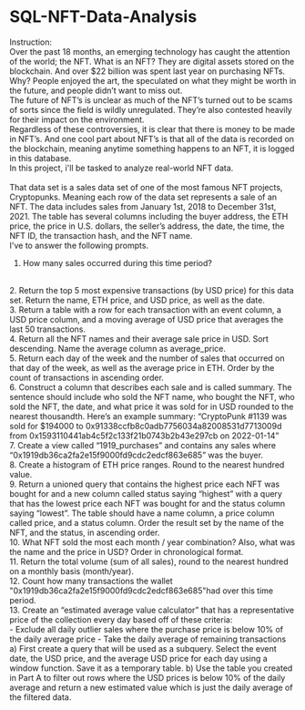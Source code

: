 # SQL-NFT-Data-Analysis
Instruction:
<br>
Over the past 18 months, an emerging technology has caught the attention of the world; the NFT. What is an NFT? They are digital assets stored on the blockchain. And over $22 billion was spent last year on purchasing NFTs. Why? People enjoyed the art, the speculated on what they might be worth in the future, and people didn’t want to miss out. 
<br> 
The future of NFT’s is unclear as much of the NFT’s turned out to be scams of sorts since the field is wildly unregulated. They’re also contested heavily for their impact on the environment.
<br> 
Regardless of these controversies, it is clear that there is money to be made in NFT’s. And one cool part about NFT’s is that all of the data is recorded on the blockchain, meaning anytime something happens to an NFT, it is logged in this database. 
<br>
In this project, i'll be tasked to analyze real-world NFT data.  
<br>
That data set is a sales data set of one of the most famous NFT projects, Cryptopunks. Meaning each row of the data set represents a sale of an NFT. The data includes sales from January 1st, 2018 to December 31st, 2021. The table has several columns including the buyer address, the ETH price, the price in U.S. dollars, the seller’s address, the date, the time, the NFT ID, the transaction hash, and the NFT name.
<br>
I've to answer the following prompts.
<br>
1. How many sales occurred during this time period? 
<br>
2. Return the top 5 most expensive transactions (by USD price) for this data set. Return the name, ETH price, and USD price, as well as the date.
<br>
3. Return a table with a row for each transaction with an event column, a USD price column, and a moving average of USD price that averages the last 50 transactions.
<br>
4. Return all the NFT names and their average sale price in USD. Sort descending. Name the average column as average_price.
<br>
5. Return each day of the week and the number of sales that occurred on that day of the week, as well as the average price in ETH. Order by the count of transactions in ascending order.
<br>
6. Construct a column that describes each sale and is called summary. The sentence should include who sold the NFT name, who bought the NFT, who sold the NFT, the date, and what price it was sold for in USD rounded to the nearest thousandth.
 Here’s an example summary:
 “CryptoPunk #1139 was sold for $194000 to 0x91338ccfb8c0adb7756034a82008531d7713009d from 0x1593110441ab4c5f2c133f21b0743b2b43e297cb on 2022-01-14”
<br>
7. Create a view called “1919_purchases” and contains any sales where “0x1919db36ca2fa2e15f9000fd9cdc2edcf863e685” was the buyer.
<br>
8. Create a histogram of ETH price ranges. Round to the nearest hundred value. 
<br>
9. Return a unioned query that contains the highest price each NFT was bought for and a new column called status saying “highest” with a query that has the lowest price each NFT was bought for and the status column saying “lowest”. The table should have a name column, a price column called price, and a status column. Order the result set by the name of the NFT, and the status, in ascending order. 
<br>
10. What NFT sold the most each month / year combination? Also, what was the name and the price in USD? Order in chronological format. 
<br>
11. Return the total volume (sum of all sales), round to the nearest hundred on a monthly basis (month/year).
<br>
12. Count how many transactions the wallet "0x1919db36ca2fa2e15f9000fd9cdc2edcf863e685"had over this time period.
<br>
13. Create an “estimated average value calculator” that has a representative price of the collection every day based off of these criteria:
 <br>
 - Exclude all daily outlier sales where the purchase price is below 10% of the daily average price
 - Take the daily average of remaining transactions
 <br>
 a) First create a query that will be used as a subquery. Select the event date, the USD price, and the average USD price for each day using a window function. Save it as a temporary table.
 b) Use the table you created in Part A to filter out rows where the USD prices is below 10% of the daily average and return a new estimated value which is just the daily average of the filtered data.
